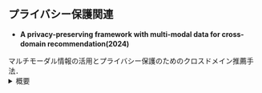 ## プライバシー保護関連
 -  **A privacy-preserving framework with multi-modal data for cross-domain recommendation(2024)**　　

  <div>マルチモーダル情報の活用とプライバシー保護のためのクロスドメイン推薦手法．  
  <details><summary>概要</summary><div>
  マルチモーダル情報を活用して既存手法より情報量の多いドメイン共通及び固有の埋め込みを分離・抽出するエンコーダと、知識転移中のユーザのプライバシー保護のためローカル差分プライバシーによる難読化を行う。加えて、難読化された分離表現の整合性と差異性を保証するため、コントラスト学習に基づいたドメイン間およびドメイン内損失を組み込んだ。
  - [[link]](https://www.sciencedirect.com/science/article/pii/S0950705124011638)
  [[code]](https://github.com/Lili1013/P2M2-CDR)
